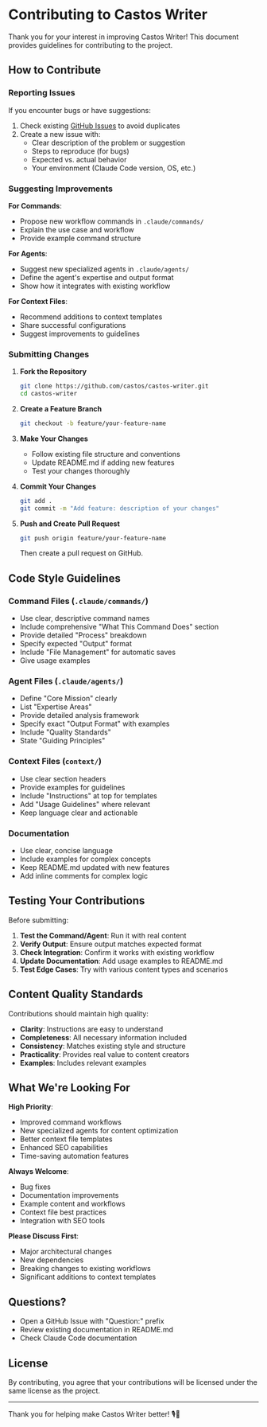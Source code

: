 # Contributing to Castos Writer

Thank you for your interest in improving Castos Writer! This document provides guidelines for contributing to the project.

## How to Contribute

### Reporting Issues
If you encounter bugs or have suggestions:
1. Check existing [GitHub Issues](https://github.com/castos/castos-writer/issues) to avoid duplicates
2. Create a new issue with:
   - Clear description of the problem or suggestion
   - Steps to reproduce (for bugs)
   - Expected vs. actual behavior
   - Your environment (Claude Code version, OS, etc.)

### Suggesting Improvements

**For Commands**:
- Propose new workflow commands in `.claude/commands/`
- Explain the use case and workflow
- Provide example command structure

**For Agents**:
- Suggest new specialized agents in `.claude/agents/`
- Define the agent's expertise and output format
- Show how it integrates with existing workflow

**For Context Files**:
- Recommend additions to context templates
- Share successful configurations
- Suggest improvements to guidelines

### Submitting Changes

1. **Fork the Repository**
   ```bash
   git clone https://github.com/castos/castos-writer.git
   cd castos-writer
   ```

2. **Create a Feature Branch**
   ```bash
   git checkout -b feature/your-feature-name
   ```

3. **Make Your Changes**
   - Follow existing file structure and conventions
   - Update README.md if adding new features
   - Test your changes thoroughly

4. **Commit Your Changes**
   ```bash
   git add .
   git commit -m "Add feature: description of your changes"
   ```

5. **Push and Create Pull Request**
   ```bash
   git push origin feature/your-feature-name
   ```
   Then create a pull request on GitHub.

## Code Style Guidelines

### Command Files (`.claude/commands/`)
- Use clear, descriptive command names
- Include comprehensive "What This Command Does" section
- Provide detailed "Process" breakdown
- Specify expected "Output" format
- Include "File Management" for automatic saves
- Give usage examples

### Agent Files (`.claude/agents/`)
- Define "Core Mission" clearly
- List "Expertise Areas"
- Provide detailed analysis framework
- Specify exact "Output Format" with examples
- Include "Quality Standards"
- State "Guiding Principles"

### Context Files (`context/`)
- Use clear section headers
- Provide examples for guidelines
- Include "Instructions" at top for templates
- Add "Usage Guidelines" where relevant
- Keep language clear and actionable

### Documentation
- Use clear, concise language
- Include examples for complex concepts
- Keep README.md updated with new features
- Add inline comments for complex logic

## Testing Your Contributions

Before submitting:
1. **Test the Command/Agent**: Run it with real content
2. **Verify Output**: Ensure output matches expected format
3. **Check Integration**: Confirm it works with existing workflow
4. **Update Documentation**: Add usage examples to README.md
5. **Test Edge Cases**: Try with various content types and scenarios

## Content Quality Standards

Contributions should maintain high quality:
- **Clarity**: Instructions are easy to understand
- **Completeness**: All necessary information included
- **Consistency**: Matches existing style and structure
- **Practicality**: Provides real value to content creators
- **Examples**: Includes relevant examples

## What We're Looking For

**High Priority**:
- Improved command workflows
- New specialized agents for content optimization
- Better context file templates
- Enhanced SEO capabilities
- Time-saving automation features

**Always Welcome**:
- Bug fixes
- Documentation improvements
- Example content and workflows
- Context file best practices
- Integration with SEO tools

**Please Discuss First**:
- Major architectural changes
- New dependencies
- Breaking changes to existing workflows
- Significant additions to context templates

## Questions?

- Open a GitHub Issue with "Question:" prefix
- Review existing documentation in README.md
- Check Claude Code documentation

## License

By contributing, you agree that your contributions will be licensed under the same license as the project.

---

Thank you for helping make Castos Writer better! 🎙️📝
